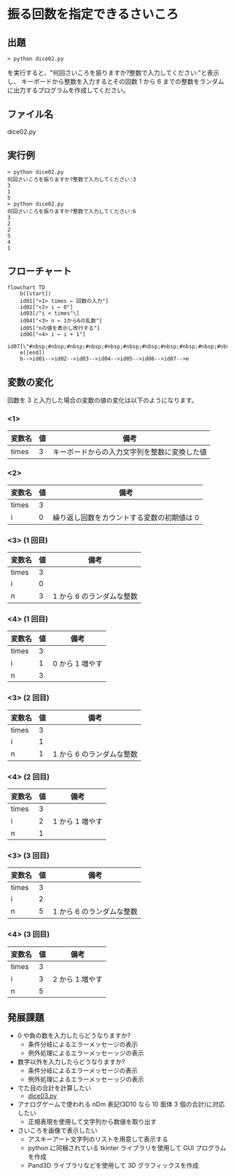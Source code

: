 # 振る回数を指定できるさいころ

## 出題

```shell
> python dice02.py
```

を実行すると、"何回さいころを振りますか?整数で入力してください:"と表示し、
キーボードから整数を入力するとその回数 1 から 6 までの整数をランダムに出力するプログラムを作成してください。

## ファイル名

dice02.py

## 実行例

```sell:出力例
> python dice02.py
何回さいころを振りますか?整数で入力してください:3
3
1
5
> python dice02.py
何回さいころを振りますか?整数で入力してください:6
3
2
2
5
4
1

```

## フローチャート

```mermaid
flowchart TD
    b([start])
    id01["<1> times ← 回数の入力"]
    id02["<2> i ← 0"]
    id03[/"i < times"\]
    id04["<3> n ← 1から6の乱数"]
    id05["nの値を表示し改行する"]
    id06["<4> i ← i + 1"]
    id07[\"#nbsp;#nbsp;#nbsp;#nbsp;#nbsp;#nbsp;#nbsp;#nbsp;#nbsp;#nbsp;#nbsp;#nbsp;#nbsp;#nbsp;"/]
    e([end])
    b-->id01-->id02-->id03-->id04-->id05-->id06-->id07-->e
```

## 変数の変化

回数を 3 と入力した場合の変数の値の変化は以下のようになります。

### <1>

| 変数名 | 値  | 備考                                         |
| ------ | --- | -------------------------------------------- |
| times  | 3   | キーボードからの入力文字列を整数に変換した値 |

### <2>

| 変数名 | 値  | 備考                                       |
| ------ | --- | ------------------------------------------ |
| times  | 3   |                                            |
| i      | 0   | 繰り返し回数をカウントする変数の初期値は 0 |

### <3> (1 回目)

| 変数名 | 値  | 備考                      |
| ------ | --- | ------------------------- |
| times  | 3   |                           |
| i      | 0   |                           |
| n      | 3   | 1 から 6 のランダムな整数 |

### <4> (1 回目)

| 変数名 | 値  | 備考            |
| ------ | --- | --------------- |
| times  | 3   |                 |
| i      | 1   | 0 から 1 増やす |
| n      | 3   |                 |

### <3> (2 回目)

| 変数名 | 値  | 備考                      |
| ------ | --- | ------------------------- |
| times  | 3   |                           |
| i      | 1   |                           |
| n      | 1   | 1 から 6 のランダムな整数 |

### <4> (2 回目)

| 変数名 | 値  | 備考            |
| ------ | --- | --------------- |
| times  | 3   |                 |
| i      | 2   | 1 から 1 増やす |
| n      | 1   |                 |

### <3> (3 回目)

| 変数名 | 値  | 備考                      |
| ------ | --- | ------------------------- |
| times  | 3   |                           |
| i      | 2   |                           |
| n      | 5   | 1 から 6 のランダムな整数 |

### <4> (3 回目)

| 変数名 | 値  | 備考            |
| ------ | --- | --------------- |
| times  | 3   |                 |
| i      | 3   | 2 から 1 増やす |
| n      | 5   |                 |

## 発展課題

- 0 や負の数を入力したらどうなりますか?
  - 条件分岐によるエラーメッセージの表示
  - 例外処理によるエラーメッセーッジの表示
- 数字以外を入力したらどうなりますか?
  - 条件分岐によるエラーメッセージの表示
  - 例外処理によるエラーメッセーッジの表示
- でた目の合計を計算したい
  - [dice03.py](https://github.com/AyumuTakai/python_samples/blob/teaching_aids/dice/dice03.py)
- アナログゲームで使われる nDm 表記(3D10 なら 10 面体 3 個の合計)に対応したい
  - 正規表現を使用して文字列から数値を取り出す
- さいころを画像で表示したい
  - アスキーアート文字列のリストを用意して表示する
  - python に同梱されている tkinter ライブラリを使用して GUI プログラムを作成
  - Pand3D ライブラリなどを使用して 3D グラフィックスを作成
